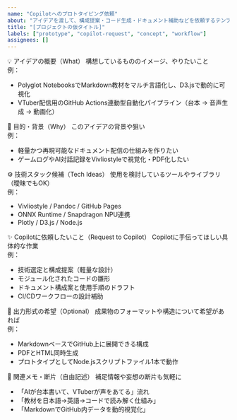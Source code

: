```yaml
---
name: "Copilotへのプロトタイピング依頼"
about: "アイデアを渡して、構成提案・コード生成・ドキュメント補助などを依頼するテンプレートです"
title: "[プロジェクトの仮タイトル]"
labels: ["prototype", "copilot-request", "concept", "workflow"]
assignees: []
---
```


💡 アイデアの概要（What）
構想しているもののイメージ、やりたいこと  
例：
- Polyglot NotebooksでMarkdown教材をマルチ言語化し、D3.jsで動的に可視化
- VTuber配信用のGitHub Actions連動型自動化パイプライン（台本 → 音声生成 → 動画化）

🧭 目的・背景（Why）
このアイデアの背景や狙い  
例：
- 軽量かつ再現可能なドキュメント配信の仕組みを作りたい
- ゲームログやAI対話記録をVivliostyleで視覚化・PDF化したい

⚙️ 技術スタック候補（Tech Ideas）
使用を検討しているツールやライブラリ（曖昧でもOK）  
例：
- Vivliostyle / Pandoc / GitHub Pages
- ONNX Runtime / Snapdragon NPU連携
- Plotly / D3.js / Node.js

✨ Copilotに依頼したいこと（Request to Copilot）
Copilotに手伝ってほしい具体的な作業  
例：
- 技術選定と構成提案（軽量な設計）
- モジュール化されたコードの雛形
- ドキュメント構成案と使用手順のドラフト
- CI/CDワークフローの設計補助

📐 出力形式の希望（Optional）
成果物のフォーマットや構造について希望があれば  
例：
- MarkdownベースでGitHub上に展開できる構成
- PDFとHTML同時生成
- プロトタイプとしてNode.jsスクリプトファイル1本で動作

📝 関連メモ・断片（自由記述）
補足情報や妄想の断片も気軽に  
- 「AIが台本書いて、VTuberが声をあてる」流れ
- 「教材を日本語→英語→コードで読み解く仕組み」
- 「MarkdownでGitHub内データを動的視覚化」
